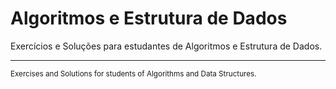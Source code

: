 # Algoritmos e Estrutura de Dados

Exercícios e Soluções para estudantes de Algoritmos e Estrutura de Dados. 

***
<sub>Exercises and Solutions for students of Algorithms and Data Structures.</sub>
